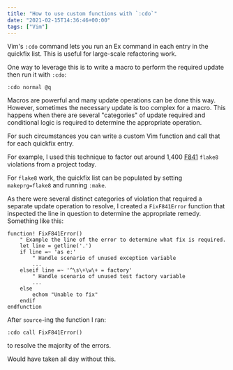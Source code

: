 ```yaml
---
title: "How to use custom functions with `:cdo`"
date: "2021-02-15T14:36:46+00:00"
tags: ["Vim"]
---
```


Vim's `:cdo` command lets you run an Ex command in each entry in the quickfix list.
This is useful for large-scale refactoring work.

One way to leverage this is to write a macro to perform the required update then
run it with `:cdo`:

```vim
:cdo normal @q
```

Macros are powerful and many update operations can be done this way.
However, sometimes the necessary update is too complex for a macro. This happens
when there are several "categories" of update required and conditional logic is
required to determine the appropriate operation.

For such circumstances you can write a custom Vim function and call that for
each quickfix entry.

For example, I used this technique to factor out around 1,400
[F841](https://www.flake8rules.com/rules/F841.html) `flake8` violations
from a project today.

For `flake8` work, the quickfix list can be populated by
setting `makeprg=flake8` and running `:make`.

As there were several distinct categories of violation that required a separate
update operation to resolve, I created a `FixF841Error` function that
inspected the line in question to determine the appropriate remedy. Something
like this:

```vim
function! FixF841Error()
    " Example the line of the error to determine what fix is required.
    let line = getline('.')
    if line =~ 'as e:'
        " Handle scenario of unused exception variable
        ...
    elseif line =~ '^\s\+\w\+ = factory'
        " Handle scenario of unused test factory variable
        ...
    else
        echom "Unable to fix"
    endif
endfunction
```

After `source`-ing the function I ran:

```vim
:cdo call FixF841Error()
```

to resolve the majority of the errors.

Would have taken all day without this.
